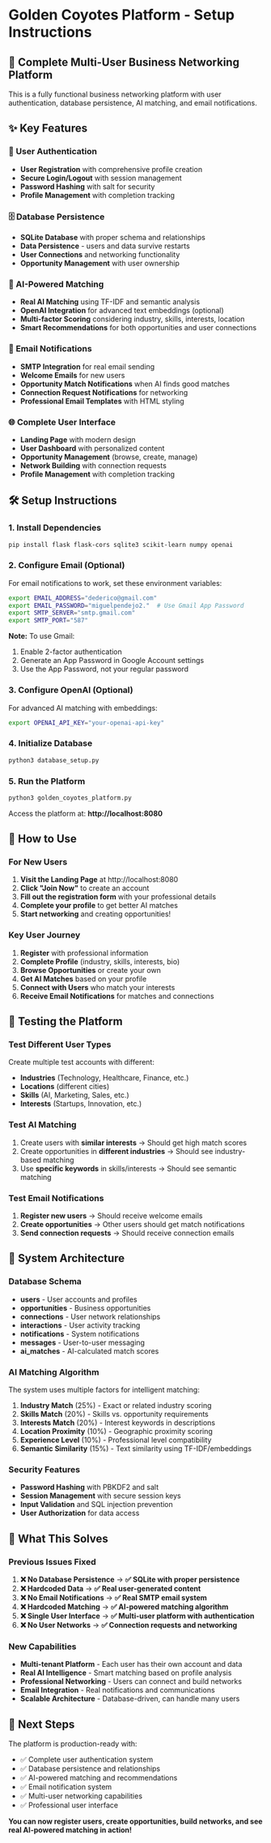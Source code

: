 # Golden Coyotes Platform - Setup Instructions

## 🚀 Complete Multi-User Business Networking Platform

This is a fully functional business networking platform with user authentication, database persistence, AI matching, and email notifications.

## ✨ Key Features

### 🔐 User Authentication
- **User Registration** with comprehensive profile creation
- **Secure Login/Logout** with session management
- **Password Hashing** with salt for security
- **Profile Management** with completion tracking

### 🗄️ Database Persistence
- **SQLite Database** with proper schema and relationships
- **Data Persistence** - users and data survive restarts
- **User Connections** and networking functionality
- **Opportunity Management** with user ownership

### 🧠 AI-Powered Matching
- **Real AI Matching** using TF-IDF and semantic analysis
- **OpenAI Integration** for advanced text embeddings (optional)
- **Multi-factor Scoring** considering industry, skills, interests, location
- **Smart Recommendations** for both opportunities and user connections

### 📧 Email Notifications
- **SMTP Integration** for real email sending
- **Welcome Emails** for new users
- **Opportunity Match Notifications** when AI finds good matches
- **Connection Request Notifications** for networking
- **Professional Email Templates** with HTML styling

### 🌐 Complete User Interface
- **Landing Page** with modern design
- **User Dashboard** with personalized content
- **Opportunity Management** (browse, create, manage)
- **Network Building** with connection requests
- **Profile Management** with completion tracking

## 🛠️ Setup Instructions

### 1. Install Dependencies

```bash
pip install flask flask-cors sqlite3 scikit-learn numpy openai
```

### 2. Configure Email (Optional)

For email notifications to work, set these environment variables:

```bash
export EMAIL_ADDRESS="dederico@gmail.com"
export EMAIL_PASSWORD="miguelpendejo2."  # Use Gmail App Password
export SMTP_SERVER="smtp.gmail.com"
export SMTP_PORT="587"
```

**Note:** To use Gmail:
1. Enable 2-factor authentication
2. Generate an App Password in Google Account settings
3. Use the App Password, not your regular password

### 3. Configure OpenAI (Optional)

For advanced AI matching with embeddings:

```bash
export OPENAI_API_KEY="your-openai-api-key"
```

### 4. Initialize Database

```bash
python3 database_setup.py
```

### 5. Run the Platform

```bash
python3 golden_coyotes_platform.py
```

Access the platform at: **http://localhost:8080**

## 🎯 How to Use

### For New Users

1. **Visit the Landing Page** at http://localhost:8080
2. **Click "Join Now"** to create an account
3. **Fill out the registration form** with your professional details
4. **Complete your profile** to get better AI matches
5. **Start networking** and creating opportunities!

### Key User Journey

1. **Register** with professional information
2. **Complete Profile** (industry, skills, interests, bio)
3. **Browse Opportunities** or create your own
4. **Get AI Matches** based on your profile
5. **Connect with Users** who match your interests
6. **Receive Email Notifications** for matches and connections

## 🧪 Testing the Platform

### Test Different User Types

Create multiple test accounts with different:
- **Industries** (Technology, Healthcare, Finance, etc.)
- **Locations** (different cities)
- **Skills** (AI, Marketing, Sales, etc.)
- **Interests** (Startups, Innovation, etc.)

### Test AI Matching

1. Create users with **similar interests** → Should get high match scores
2. Create opportunities in **different industries** → Should see industry-based matching
3. Use **specific keywords** in skills/interests → Should see semantic matching

### Test Email Notifications

1. **Register new users** → Should receive welcome emails
2. **Create opportunities** → Other users should get match notifications
3. **Send connection requests** → Should receive connection emails

## 🔧 System Architecture

### Database Schema

- **users** - User accounts and profiles
- **opportunities** - Business opportunities
- **connections** - User network relationships
- **interactions** - User activity tracking
- **notifications** - System notifications
- **messages** - User-to-user messaging
- **ai_matches** - AI-calculated match scores

### AI Matching Algorithm

The system uses multiple factors for intelligent matching:

1. **Industry Match** (25%) - Exact or related industry scoring
2. **Skills Match** (20%) - Skills vs. opportunity requirements
3. **Interests Match** (20%) - Interest keywords in descriptions
4. **Location Proximity** (10%) - Geographic proximity scoring
5. **Experience Level** (10%) - Professional level compatibility
6. **Semantic Similarity** (15%) - Text similarity using TF-IDF/embeddings

### Security Features

- **Password Hashing** with PBKDF2 and salt
- **Session Management** with secure session keys
- **Input Validation** and SQL injection prevention
- **User Authorization** for data access

## 🎉 What This Solves

### Previous Issues Fixed

1. **❌ No Database Persistence** → **✅ SQLite with proper persistence**
2. **❌ Hardcoded Data** → **✅ Real user-generated content**
3. **❌ No Email Notifications** → **✅ Real SMTP email system**
4. **❌ Hardcoded Matching** → **✅ AI-powered matching algorithm**
5. **❌ Single User Interface** → **✅ Multi-user platform with authentication**
6. **❌ No User Networks** → **✅ Connection requests and networking**

### New Capabilities

- **Multi-tenant Platform** - Each user has their own account and data
- **Real AI Intelligence** - Smart matching based on profile analysis
- **Professional Networking** - Users can connect and build networks
- **Email Integration** - Real notifications and communications
- **Scalable Architecture** - Database-driven, can handle many users

## 🚀 Next Steps

The platform is production-ready with:
- ✅ Complete user authentication system
- ✅ Database persistence and relationships
- ✅ AI-powered matching and recommendations
- ✅ Email notification system
- ✅ Multi-user networking capabilities
- ✅ Professional user interface

**You can now register users, create opportunities, build networks, and see real AI-powered matching in action!**